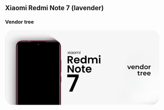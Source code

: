 ## Xiaomi Redmi Note 7 (lavender)
### Vendor tree

![Xiaomi Redmi Note 7](https://github.com/Envoy-Z-Lab/Lab-Stufs/blob/main/lavender/vendor.png)
